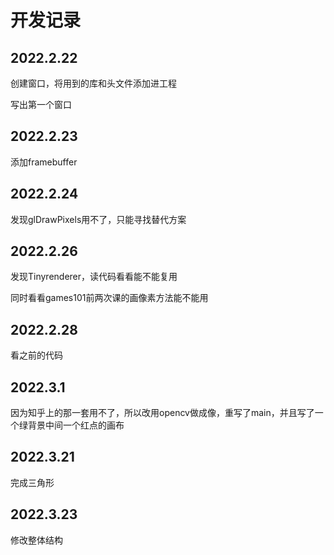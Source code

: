 # 开发记录

## 2022.2.22

创建窗口，将用到的库和头文件添加进工程

写出第一个窗口



## 2022.2.23

添加framebuffer

## 2022.2.24

发现glDrawPixels用不了，只能寻找替代方案

## 2022.2.26

发现Tinyrenderer，读代码看看能不能复用

同时看看games101前两次课的画像素方法能不能用

## 2022.2.28

看之前的代码

## 2022.3.1

因为知乎上的那一套用不了，所以改用opencv做成像，重写了main，并且写了一个绿背景中间一个红点的画布

## 2022.3.21

完成三角形

## 2022.3.23

修改整体结构

